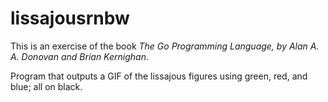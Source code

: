 # lissajousrnbw

This is an exercise of the book _The Go Programming Language,
by Alan A. A. Donovan and Brian Kernighan_.

Program that outputs a GIF of the lissajous figures using green, red, and blue; all on black.
